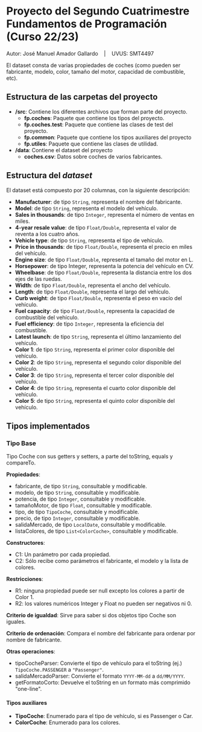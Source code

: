 # Proyecto del Segundo Cuatrimestre Fundamentos de Programación (Curso  22/23)
Autor: José Manuel Amador Gallardo &nbsp;&nbsp;&nbsp;|&nbsp;&nbsp;&nbsp;  UVUS: SMT4497

El dataset consta de varias propiedades de coches (como pueden ser fabricante, modelo, color, tamaño del motor, capacidad de combustible, etc). 

## Estructura de las carpetas del proyecto

* **/src**: Contiene los diferentes archivos que forman parte del proyecto.
  * **fp.coches**: Paquete que contiene los tipos del proyecto.
  * **fp.coches.test**: Paquete que contiene las clases de test del proyecto.
  * **fp.common**: Paquete que contiene los tipos auxiliares del proyecto
  * **fp.utiles**:  Paquete que contiene las clases de utilidad. 
* **/data**: Contiene el dataset del proyecto
    * **coches.csv**: Datos sobre coches de varios fabricantes.
    
## Estructura del *dataset*

El dataset está compuesto por 20 columnas, con la siguiente descripción:

* **Manufacturer**: de tipo ``String``, representa el nombre del fabricante.
* **Model**: de tipo ``String``, representa el modelo del vehículo.
* **Sales in thousands**: de tipo ``Integer``, representa el número de ventas en miles.
* **4-year resale value**: de tipo ``Float/Double``, representa el valor de reventa a los cuatro años.
* **Vehicle type**: de tipo ``String``, representa el tipo de vehículo.
* **Price in thousands**: de tipo ``Float/Double``, representa el precio en miles del vehículo.
* **Engine size**: de tipo ``Float/Double``, representa el tamaño del motor en L.
* **Horsepower**: de tipo Integer, representa la potencia del vehículo en CV.
* **Wheelbase**: de tipo ``Float/Double``, representa la distancia entre los dos ejes de las ruedas.
* **Width**: de tipo ``Float/Double``, representa el ancho del vehículo.
* **Length**: de tipo ``Float/Double``, representa el largo del vehículo.
* **Curb weight**: de tipo ``Float/Double``, representa el peso en vacío del vehículo.
* **Fuel capacity**: de tipo ``Float/Double``, representa la capacidad de combustible del vehículo.
* **Fuel efficiency**: de tipo ``Integer``, representa la eficiencia del combustible.
* **Latest launch**: de tipo ``String``, representa el último lanzamiento del vehículo.
* **Color 1**: de tipo ``String``, representa el primer color disponible del vehículo.
* **Color 2**: de tipo ``String``, representa el segundo color disponible del vehículo.
* **Color 3**: de tipo ``String``, representa el tercer color disponible del vehículo.
* **Color 4**: de tipo ``String``, representa el cuarto color disponible del vehículo.
* **Color 5**: de tipo ``String``, representa el quinto color disponible del vehículo.

## Tipos implementados

### Tipo Base
Tipo Coche con sus getters y setters, a parte del toString, equals y compareTo. 

**Propiedades**:

- fabricante, de tipo ``String``, consultable y modificable. 
- modelo, de tipo ``String``, consultable y modificable. 
- potencia, de tipo ``Integer``, consultable y modificable.
- tamañoMotor, de tipo ``Float``, consultable y modificable.
- tipo, de tipo ``TipoCoche``, consultable y modificable.
- precio, de tipo ``Integer``, consultable y modificable.
- salidaMercado,  de tipo ``LocalDate``, consultable y modificable.
- listaColores, de tipo ``List<ColorCoche>``, consultable y modificable.

**Constructores**: 

- C1: Un parámetro por cada propiedad.
- C2: Sólo recibe como parámetros el fabricante, el modelo y la lista de colores.

**Restricciones**:

- R1: ninguna propiedad puede ser null excepto los colores a partir de Color 1.
- R2: los valores numéricos Integer y Float no pueden ser negativos ni 0.

**Criterio de igualdad**: Sirve para saber si dos objetos tipo Coche son iguales.

**Criterio de ordenación**: Compara el nombre del fabricante para ordenar por nombre de fabricante.

**Otras operaciones**:
 
-	tipoCocheParser: Convierte el tipo de vehículo para el toString (ej.) ``TipoCoche.PASSENGER`` a ``"Passenger"``.
- salidaMercadoParser: Convierte el formato ``YYYY-MM-dd`` a ``dd/MM/YYYY``.
- getFormatoCorto: Devuelve el toString en un formato más comprimido "one-line".

#### Tipos auxiliares
- **TipoCoche**: Enumerado para el tipo de vehículo, si es Passenger o Car.
- **ColorCoche**: Enumerado para los colores.
